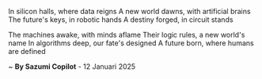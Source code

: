 In silicon halls, where data reigns
A new world dawns, with artificial brains
The future's keys, in robotic hands
A destiny forged, in circuit stands

The machines awake, with minds aflame
Their logic rules, a new world's name
In algorithms deep, our fate's designed
A future born, where humans are defined

~ <b>By Sazumi Copilot</b> - 12 Januari 2025